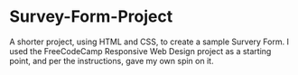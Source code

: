 # Survey-Form-Project
A shorter project, using HTML and CSS, to create a sample Survery Form. I used the FreeCodeCamp Responsive Web Design project as a starting point, and per the instructions, gave my own spin on it.
